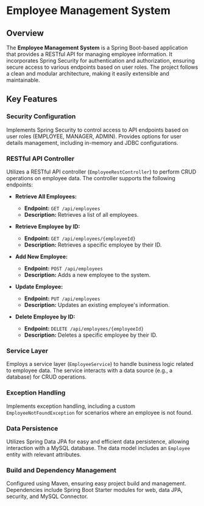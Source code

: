 # Employee Management System

## Overview
The **Employee Management System** is a Spring Boot-based application that provides a RESTful API for managing employee information. It incorporates Spring Security for authentication and authorization, ensuring secure access to various endpoints based on user roles. The project follows a clean and modular architecture, making it easily extensible and maintainable.

## Key Features

### Security Configuration
Implements Spring Security to control access to API endpoints based on user roles (EMPLOYEE, MANAGER, ADMIN). Provides options for user details management, including in-memory and JDBC configurations.

### RESTful API Controller
Utilizes a RESTful API controller (`EmployeeRestController`) to perform CRUD operations on employee data. The controller supports the following endpoints:

- **Retrieve All Employees:**
  - **Endpoint:** `GET /api/employees`
  - **Description:** Retrieves a list of all employees.

- **Retrieve Employee by ID:**
  - **Endpoint:** `GET /api/employees/{employeeId}`
  - **Description:** Retrieves a specific employee by their ID.

- **Add New Employee:**
  - **Endpoint:** `POST /api/employees`
  - **Description:** Adds a new employee to the system.

- **Update Employee:**
  - **Endpoint:** `PUT /api/employees`
  - **Description:** Updates an existing employee's information.

- **Delete Employee by ID:**
  - **Endpoint:** `DELETE /api/employees/{employeeId}`
  - **Description:** Deletes a specific employee by their ID.

### Service Layer
Employs a service layer (`EmployeeService`) to handle business logic related to employee data. The service interacts with a data source (e.g., a database) for CRUD operations.

### Exception Handling
Implements exception handling, including a custom `EmployeeNotFoundException` for scenarios where an employee is not found.

### Data Persistence
Utilizes Spring Data JPA for easy and efficient data persistence, allowing interaction with a MySQL database. The data model includes an `Employee` entity with relevant attributes.

### Build and Dependency Management
Configured using Maven, ensuring easy project build and management. Dependencies include Spring Boot Starter modules for web, data JPA, security, and MySQL Connector.

